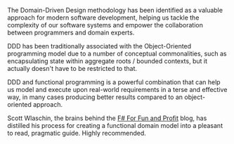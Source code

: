 The Domain-Driven Design methodology has been identified as a valuable approach for modern software development, helping us tackle the complexity of our software systems and empower the collaboration between programmers and domain experts.

DDD has been traditionally associated with the Object-Oriented programming model due to a number of conceptual commonalities, such as encapsulating state within aggregate roots / bounded contexts, but it actually doesn't have to be restricted to that.

DDD and functional programming is a powerful combination that can help us model and execute upon real-world requirements in a terse and effective way, in many cases producing better results compared to an object-oriented approach.

Scott Wlaschin, the brains behind the [F# For Fun and Profit](https://fsharpforfunandprofit.com/) blog, has distilled his process for creating a functional domain model into a pleasant to read, pragmatic guide. Highly recommended.
